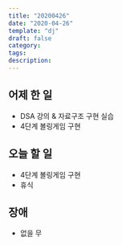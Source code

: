 ```yaml
---
title: "20200426"
date: "2020-04-26"
template: "dj"
draft: false
category:
tags:
description:
---
```


## 어제 한 일

* DSA 강의 & 자료구조 구현 실습
* 4단계 볼링게임 구현

## 오늘 할 일

* 4단계 볼링게임 구현
* 휴식

## 장애

* 없을 무
